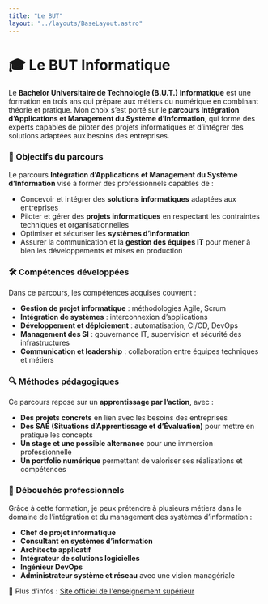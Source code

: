 ```yaml
---
title: "Le BUT"
layout: "../layouts/BaseLayout.astro"
---
```


# 🎓 Le BUT Informatique

Le **Bachelor Universitaire de Technologie (B.U.T.) Informatique** est une formation en trois ans qui prépare aux métiers du numérique en combinant théorie et pratique. Mon choix s’est porté sur le **parcours Intégration d’Applications et Management du Système d’Information**, qui forme des experts capables de piloter des projets informatiques et d’intégrer des solutions adaptées aux besoins des entreprises.

### 🚀 Objectifs du parcours

Le parcours **Intégration d’Applications et Management du Système d’Information** vise à former des professionnels capables de :
- Concevoir et intégrer des **solutions informatiques** adaptées aux entreprises
- Piloter et gérer des **projets informatiques** en respectant les contraintes techniques et organisationnelles
- Optimiser et sécuriser les **systèmes d’information**
- Assurer la communication et la **gestion des équipes IT** pour mener à bien les développements et mises en production

### 🛠️ Compétences développées

Dans ce parcours, les compétences acquises couvrent :
- **Gestion de projet informatique** : méthodologies Agile, Scrum
- **Intégration de systèmes** : interconnexion d’applications
- **Développement et déploiement** : automatisation, CI/CD, DevOps
- **Management des SI** : gouvernance IT, supervision et sécurité des infrastructures
- **Communication et leadership** : collaboration entre équipes techniques et métiers

### 🔍 Méthodes pédagogiques

Ce parcours repose sur un **apprentissage par l’action**, avec :
- **Des projets concrets** en lien avec les besoins des entreprises
- **Des SAÉ (Situations d’Apprentissage et d’Évaluation)** pour mettre en pratique les concepts
- **Un stage et une possible alternance** pour une immersion professionnelle
- **Un portfolio numérique** permettant de valoriser ses réalisations et compétences

### 🎯 Débouchés professionnels

Grâce à cette formation, je peux prétendre à plusieurs métiers dans le domaine de l’intégration et du management des systèmes d’information :
- **Chef de projet informatique**
- **Consultant en systèmes d’information**
- **Architecte applicatif**
- **Intégrateur de solutions logicielles**
- **Ingénieur DevOps**
- **Administrateur système et réseau** avec une vision managériale

🔗 Plus d’infos : [Site officiel de l'enseignement supérieur](https://www.enseignementsup-recherche.gouv.fr/sites/default/files/annexe-2-licence-professionnelle-bachelor-universitaire-de-technologie-informatique-29016.pdf)